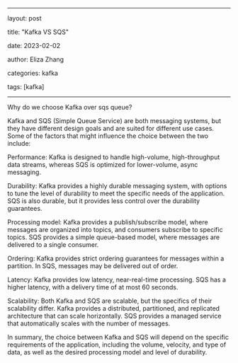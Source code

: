 

---

layout: post

title:  "Kafka VS SQS"

date:   2023-02-02

author: Eliza Zhang

categories: kafka

tags: [kafka]

---
Why do we choose Kafka over sqs queue? 

Kafka and SQS (Simple Queue Service) are both messaging systems, but they have different design goals and are suited for different use cases. Some of the factors that might influence the choice between the two include:

Performance: Kafka is designed to handle high-volume, high-throughput data streams, whereas SQS is optimized for lower-volume, async messaging.

Durability: Kafka provides a highly durable messaging system, with options to tune the level of durability to meet the specific needs of the application. SQS is also durable, but it provides less control over the durability guarantees.

Processing model: Kafka provides a publish/subscribe model, where messages are organized into topics, and consumers subscribe to specific topics. SQS provides a simple queue-based model, where messages are delivered to a single consumer.

Ordering: Kafka provides strict ordering guarantees for messages within a partition. In SQS, messages may be delivered out of order.

Latency: Kafka provides low latency, near-real-time processing. SQS has a higher latency, with a delivery time of at most 60 seconds.

Scalability: Both Kafka and SQS are scalable, but the specifics of their scalability differ. Kafka provides a distributed, partitioned, and replicated architecture that can scale horizontally. SQS provides a managed service that automatically scales with the number of messages.

In summary, the choice between Kafka and SQS will depend on the specific requirements of the application, including the volume, velocity, and type of data, as well as the desired processing model and level of durability.
